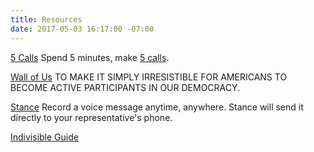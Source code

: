 ```yaml
---
title: Resources
date: 2017-05-03 16:17:00 -07:00
---
```


[5 Calls](https://5calls.org)
Spend 5 minutes, make [5 calls](https://5calls.org).

[Wall of Us](https://www.wall-of-us.org) TO MAKE IT SIMPLY IRRESISTIBLE FOR AMERICANS TO BECOME ACTIVE PARTICIPANTS IN OUR DEMOCRACY.

[Stance](http://www.takeastance.us) Record a voice message anytime, anywhere. Stance will send it directly to your representative's phone.

[Indivisible Guide](https://www.indivisibleguide.com)